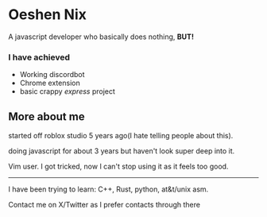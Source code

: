 # Oeshen Nix
A javascript developer who basically does nothing, **BUT!**
### I have achieved
* Working discordbot
* Chrome extension
* basic crappy *express* project

## More about me
started off roblox studio 5 years ago(I hate telling people about this).

doing javascript for about 3 years but haven't look super deep into it.

Vim user.  I got tricked, now I can't stop using it as it feels too good.

---
I have been trying to learn:
C++, Rust, python, at&t/unix asm.


Contact me on X/Twitter as I prefer contacts through there
<!--
**oeshennix/oeshennix** is a ✨ _special_ ✨ repository because its `README.md` (this file) appears on your GitHub profile.

Here are some ideas to get you started:

- 🔭 I’m currently working on ...
- 🌱 I’m currently learning ...
- 👯 I’m looking to collaborate on ...
- 🤔 I’m looking for help with ...
- 💬 Ask me about ...
- 📫 How to reach me: ...
- 😄 Pronouns: ...
- ⚡ Fun fact: ...
-->
